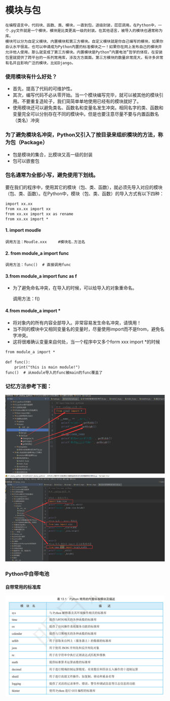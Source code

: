 # 模块与包
    在编程语言中，代码块、函数、类、模块，一直到包，逐级封装，层层调用。在Python中，一个.py文件就是一个模块，模块是比类更高一级的封装。在其他语言，被导入的模块也通常称为库。
    模块可以分为自定义模块、内置模块和第三方模块。自定义模块就是你自己编写的模块，如果你自认水平很高，也可以申请成为Python内置的标准模块之一！如果你在网上发布自己的模块并允许他人使用，那么就变成了第三方模块。内置模块是Python“内置电池”哲学的体现，在安装包里就提供了跨平台的一系列常用库，涉及方方面面。第三方模块的数量非常庞大，有许多非常有名并且影响广泛的模块，比如Django。

### 使用模块有什么好处？
- 首先，提高了代码的可维护性。
- 其次，编写代码不必从零开始。当一个模块编写完毕，就可以被其他的模块引用。不要重复造轮子，我们简简单单地使用已经有的模块就好了。
- 使用模块还可以避免类名、函数名和变量名发生冲突。相同名字的类、函数和变量完全可以分别存在不同的模块中。但是也要注意尽量不要与内置函数名（类名）冲突

### 为了避免模块名冲突，Python又引入了按目录来组织模块的方法，称为包（Package）
* 包是模块的集合，比模块又高一级的封装
* 包可以嵌套包

### 包名通常为全部小写，避免使用下划线。
要在我们的程序中，使用其它的模块（包、类、函数），就必须先导入对应的模块（包、类、函数）。在Python中，模块（包、类、函数）的导入方式有以下四种：

    import xx.xx
    from xx.xx import xx
    from xx.xx import xx as rename
    from xx.xx import *

#### 1. import moudle
    调用方法：Moudle.xxx     #模块名.方法名

#### 2. from module_a import func
    调用方法：func()  # 直接调用func

#### 3.from module_a import func as f
- 为了避免命名冲突，在导入的时候，可以给导入的对象重命名。


    调用方法：f()

#### 4.from module_a import *
- 将对象内的所有内容全部导入。非常容易发生命名冲突，请慎用！
- 当不同的模块中又相同变量名的变量时，尽量使用import而不是from，避免名字冲突。
- 这将很难确认变量来自何处，当一个程序中又多个form xxx import *的时候

```
from module_a import *

def func():
    print("this is main module!")
func()  # 从module导入的func被main的func覆盖了
```
### 记忆方法参考下图：
![package1](../../_static/package1.png)
![package2](../../_static/package2.png)


### Python中自带电池

#### 自带常用的标准库
![](../../_static/Standard_library.PNG)